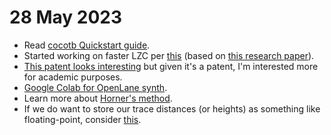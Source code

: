 # 28 May 2023

*   Read [cocotb Quickstart guide](https://docs.cocotb.org/en/stable/quickstart.html).
*   Started working on faster LZC per [this](https://digitalsystemdesign.in/leading-zero-counter/)
    (based on [this research paper](http://iris.elf.stuba.sk/JEEEC/data/pdf/6_115-05.pdf)).
*   [This patent looks interesting](https://patents.google.com/patent/US6330000B1/en)
    but given it's a patent, I'm interested more for academic purposes.
*   [Google Colab for OpenLane synth](https://colab.research.google.com/github/chipsalliance/silicon-notebooks/blob/main/digital-inverter-openlane.ipynb#scrollTo=rbT-vP0h0enK).
*   Learn more about [Horner's method](https://en.wikipedia.org/wiki/Horner%27s_method).
*   If we do want to store our trace distances (or heights) as something like floating-point,
    consider [this](https://digitalsystemdesign.in/fixed-point-to-floating-point-conversion/).
